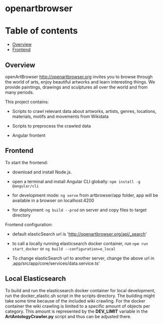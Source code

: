# openartbrowser

# Table of contents

- [Overview](#overview)
- [Frontend](#frontend)

## Overview

openArtBrowser <http://openartbrowser.org> invites you to browse through the world of arts, enjoy beautiful artworks and learn interesting things. We provide paintings, drawings and sculptures all over the world and from many periods.

This project contains:

- Scripts to crawl relevant data about artworks, artists, genres, locations, materials, motifs and movements from Wikidata

- Scripts to preprocess the crawled data

- Angular frontent

## Frontend

To start the frontend:

- download and install Node.js.
- open a terminal and install Angular CLI globally: `npm install -g @angular/cli`

- for development mode: `ng serve` from artbrowser/app folder, app will be available in a browser on localhost:4200

- for deployment: `ng build --prod` on server and copy files to target directory

Frontend configuration:

- default elasticSearch url is 'http://openartbrowser.org/api/_search'

- to call a locally running elasticsearch docker container, run `npm run start_docker` or `ng build --configuration=e_local`

- To change elasticSearch url to another server, change the above url in ‚app/src/app/core/services/data.service.ts‘

## Local Elasticsearch

To build and run the elasticsearch docker container for local development, run the docker_elastic.sh script in the scripts
directory. The building might take some time because of the included wiki crawling. For the docker container
the wiki crawling is limited to a specific amount of objects per category. This amount is represented by the **DEV_LIMIT**
variable in the **ArtAntologyCrawler.py** script and thus can be adjusted there. 